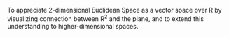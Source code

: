 To appreciate 2-dimensional Euclidean Space as a vector space over R by visualizing connection between R<sup>2</sup> and the plane, and to extend this understanding to higher-dimensional spaces.
